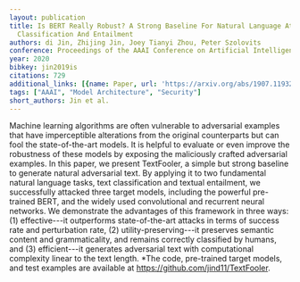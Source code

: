 ```yaml
---
layout: publication
title: Is BERT Really Robust? A Strong Baseline For Natural Language Attack On Text
  Classification And Entailment
authors: di Jin, Zhijing Jin, Joey Tianyi Zhou, Peter Szolovits
conference: Proceedings of the AAAI Conference on Artificial Intelligence
year: 2020
bibkey: jin2019is
citations: 729
additional_links: [{name: Paper, url: 'https://arxiv.org/abs/1907.11932'}]
tags: ["AAAI", "Model Architecture", "Security"]
short_authors: Jin et al.
---
```

Machine learning algorithms are often vulnerable to adversarial examples that
have imperceptible alterations from the original counterparts but can fool the
state-of-the-art models. It is helpful to evaluate or even improve the
robustness of these models by exposing the maliciously crafted adversarial
examples. In this paper, we present TextFooler, a simple but strong baseline to
generate natural adversarial text. By applying it to two fundamental natural
language tasks, text classification and textual entailment, we successfully
attacked three target models, including the powerful pre-trained BERT, and the
widely used convolutional and recurrent neural networks. We demonstrate the
advantages of this framework in three ways: (1) effective---it outperforms
state-of-the-art attacks in terms of success rate and perturbation rate, (2)
utility-preserving---it preserves semantic content and grammaticality, and
remains correctly classified by humans, and (3) efficient---it generates
adversarial text with computational complexity linear to the text length. *The
code, pre-trained target models, and test examples are available at
https://github.com/jind11/TextFooler.